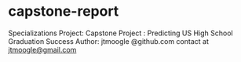 # capstone-report
Specializations Project: Capstone Project : Predicting US High School Graduation Success      Author: jtmoogle @github.com  contact at jtmoogle@gmail.com
